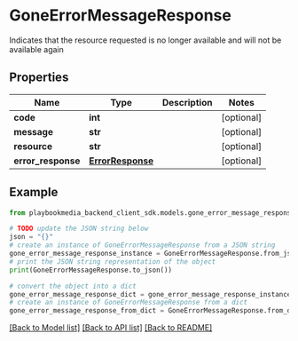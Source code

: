 # GoneErrorMessageResponse

Indicates that the resource requested is no longer available and will not be available again

## Properties

Name | Type | Description | Notes
------------ | ------------- | ------------- | -------------
**code** | **int** |  | [optional] 
**message** | **str** |  | [optional] 
**resource** | **str** |  | [optional] 
**error_response** | [**ErrorResponse**](ErrorResponse.md) |  | [optional] 

## Example

```python
from playbookmedia_backend_client_sdk.models.gone_error_message_response import GoneErrorMessageResponse

# TODO update the JSON string below
json = "{}"
# create an instance of GoneErrorMessageResponse from a JSON string
gone_error_message_response_instance = GoneErrorMessageResponse.from_json(json)
# print the JSON string representation of the object
print(GoneErrorMessageResponse.to_json())

# convert the object into a dict
gone_error_message_response_dict = gone_error_message_response_instance.to_dict()
# create an instance of GoneErrorMessageResponse from a dict
gone_error_message_response_from_dict = GoneErrorMessageResponse.from_dict(gone_error_message_response_dict)
```
[[Back to Model list]](../README.md#documentation-for-models) [[Back to API list]](../README.md#documentation-for-api-endpoints) [[Back to README]](../README.md)


